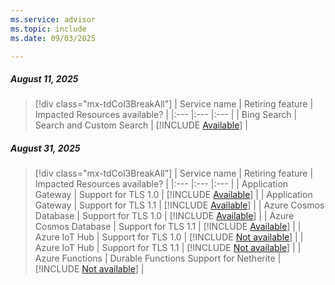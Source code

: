 ```yaml
---
ms.service: advisor
ms.topic: include
ms.date: 09/03/2025

---
```


##### August 11, 2025

> [!div class="mx-tdCol3BreakAll"]
> | Service name | Retiring feature | Impacted Resources available? |
> |:--- |:--- |:--- |
> | Bing Search | Search and Custom Search | [!INCLUDE [Available](../../includes/inline-reusable-text/available-option.md)] |

##### August 31, 2025

> [!div class="mx-tdCol3BreakAll"]
> | Service name | Retiring feature | Impacted Resources available? |
> |:--- |:--- |:--- |
> | Application Gateway | Support for TLS 1.0 | [!INCLUDE [Available](../../includes/inline-reusable-text/available-option.md)] |
> | Application Gateway | Support for TLS 1.1 | [!INCLUDE [Available](../../includes/inline-reusable-text/available-option.md)] |
> | Azure Cosmos Database | Support for TLS 1.0 | [!INCLUDE [Available](../../includes/inline-reusable-text/available-option.md)] |
> | Azure Cosmos Database | Support for TLS 1.1 | [!INCLUDE [Available](../../includes/inline-reusable-text/available-option.md)] |
> | Azure IoT Hub | Support for TLS 1.0 | [!INCLUDE [Not available](../../includes/inline-reusable-text/not-available-option.md)] |
> | Azure IoT Hub | Support for TLS 1.1 | [!INCLUDE [Not available](../../includes/inline-reusable-text/not-available-option.md)] |
> | Azure Functions | Durable Functions Support for Netherite | [!INCLUDE [Not available](../../includes/inline-reusable-text/not-available-option.md)] |
